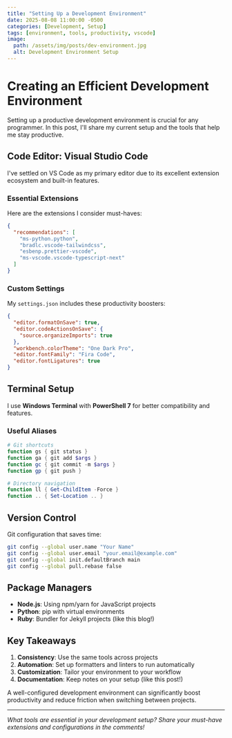 ```yaml
---
title: "Setting Up a Development Environment"
date: 2025-08-08 11:00:00 -0500
categories: [Development, Setup]
tags: [environment, tools, productivity, vscode]
image:
  path: /assets/img/posts/dev-environment.jpg
  alt: Development Environment Setup
---
```


# Creating an Efficient Development Environment

Setting up a productive development environment is crucial for any programmer. In this post, I'll share my current setup and the tools that help me stay productive.

## Code Editor: Visual Studio Code

I've settled on VS Code as my primary editor due to its excellent extension ecosystem and built-in features.

### Essential Extensions

Here are the extensions I consider must-haves:

```json
{
  "recommendations": [
    "ms-python.python",
    "bradlc.vscode-tailwindcss",
    "esbenp.prettier-vscode",
    "ms-vscode.vscode-typescript-next"
  ]
}
```

### Custom Settings

My `settings.json` includes these productivity boosters:

```json
{
  "editor.formatOnSave": true,
  "editor.codeActionsOnSave": {
    "source.organizeImports": true
  },
  "workbench.colorTheme": "One Dark Pro",
  "editor.fontFamily": "Fira Code",
  "editor.fontLigatures": true
}
```

## Terminal Setup

I use **Windows Terminal** with **PowerShell 7** for better compatibility and features.

### Useful Aliases

```powershell
# Git shortcuts
function gs { git status }
function ga { git add $args }
function gc { git commit -m $args }
function gp { git push }

# Directory navigation
function ll { Get-ChildItem -Force }
function .. { Set-Location .. }
```

## Version Control

Git configuration that saves time:

```bash
git config --global user.name "Your Name"
git config --global user.email "your.email@example.com"
git config --global init.defaultBranch main
git config --global pull.rebase false
```

## Package Managers

- **Node.js**: Using npm/yarn for JavaScript projects
- **Python**: pip with virtual environments
- **Ruby**: Bundler for Jekyll projects (like this blog!)

## Key Takeaways

1. **Consistency**: Use the same tools across projects
2. **Automation**: Set up formatters and linters to run automatically
3. **Customization**: Tailor your environment to your workflow
4. **Documentation**: Keep notes on your setup (like this post!)

A well-configured development environment can significantly boost productivity and reduce friction when switching between projects.

---

*What tools are essential in your development setup? Share your must-have extensions and configurations in the comments!*
